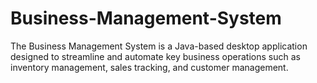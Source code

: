 # Business-Management-System
The Business Management System is a Java-based desktop application designed to streamline and automate key business operations such as inventory management, sales tracking, and customer management. 

